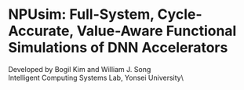 # NPUsim: Full-System, Cycle-Accurate, Value-Aware Functional Simulations of DNN Accelerators
Developed by Bogil Kim and William J. Song\
Intelligent Computing Systems Lab, Yonsei University\
